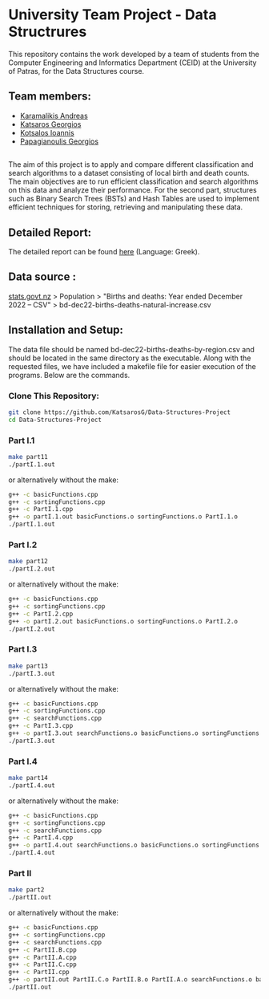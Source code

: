 # University Team Project - Data Structrures

This repository contains the work developed by a team of students from the Computer Engineering and Informatics Department (CEID) at the University of Patras, for the Data Structures course.

## Team members:
- [Karamalikis Andreas](https://github.com/Andreaskaram)
- [Katsaros Georgios](https://github.com/KatsarosG)
- [Kotsalos Ioannis](https://github.com/GiannisKotsalos)
- [Papagianoulis Georgios](https://github.com/georgePpg)

##
The aim of this project is to apply and compare different classification and search algorithms to a dataset consisting of local birth and death counts. The main objectives are to run efficient classification and search algorithms on this data and analyze their performance. For the second part, structures such as Binary Search Trees (BSTs) and Hash Tables are used to implement efficient techniques for storing, retrieving and manipulating these data.

## Detailed Report:
The detailed report can be found [here](https://github.com/KatsarosG/Data-Structures-Project/blob/main/Report.pdf) (Language: Greek).

## Data source :
[stats.govt.nz](https://www.stats.govt.nz/large-datasets/csv-files-for-download/) > Population > "Births and deaths: Year ended December 2022 – CSV" > bd-dec22-births-deaths-natural-increase.csv

## Installation and Setup:
The data file should be named bd-dec22-births-deaths-by-region.csv and should be located in the same directory as the executable.
Along with the requested files, we have included a makefile file for easier execution of the programs. Below are the commands.

### Clone This Repository:
```bash
git clone https://github.com/KatsarosG/Data-Structures-Project
cd Data-Structures-Project
```

### Part I.1
```bash
make part11
./partI.1.out
```
or alternatively without the make:
```bash
g++ -c basicFunctions.cpp
g++ -c sortingFunctions.cpp
g++ -c PartI.1.cpp
g++ -o partI.1.out basicFunctions.o sortingFunctions.o PartI.1.o
./partI.1.out
```

### Part I.2
```bash
make part12
./partI.2.out
```

or alternatively without the make:
```bash
g++ -c basicFunctions.cpp
g++ -c sortingFunctions.cpp
g++ -c PartI.2.cpp
g++ -o partI.2.out basicFunctions.o sortingFunctions.o PartI.2.o
./partI.2.out
```

### Part I.3
```bash
make part13
./partI.3.out
```

or alternatively without the make:
```bash
g++ -c basicFunctions.cpp
g++ -c sortingFunctions.cpp
g++ -c searchFunctions.cpp
g++ -c PartI.3.cpp
g++ -o partI.3.out searchFunctions.o basicFunctions.o sortingFunctions.o PartI.3.o
./partI.3.out
```

### Part I.4
```bash
make part14
./partI.4.out
```

or alternatively without the make:
```bash
g++ -c basicFunctions.cpp
g++ -c sortingFunctions.cpp
g++ -c searchFunctions.cpp
g++ -c PartI.4.cpp
g++ -o partI.4.out searchFunctions.o basicFunctions.o sortingFunctions.o PartI.4.o
./partI.4.out
```

### Part II
```bash
make part2
./partII.out
```

or alternatively without the make:
```bash
g++ -c basicFunctions.cpp
g++ -c sortingFunctions.cpp
g++ -c searchFunctions.cpp
g++ -c PartII.B.cpp
g++ -c PartII.A.cpp
g++ -c PartII.C.cpp
g++ -c PartII.cpp
g++ -o partII.out PartII.C.o PartII.B.o PartII.A.o searchFunctions.o basicFunctions.o
./partII.out
```
